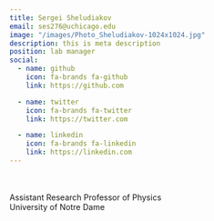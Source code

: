 ```yaml
---
title: Sergei Sheludiakov
email: ses276@uchicago.edu
image: "/images/Photo_Sheludiakov-1024x1024.jpg"
description: this is meta description
position: lab manager
social:
  - name: github
    icon: fa-brands fa-github
    link: https://github.com

  - name: twitter
    icon: fa-brands fa-twitter
    link: https://twitter.com

  - name: linkedin
    icon: fa-brands fa-linkedin
    link: https://linkedin.com
---
```


<br />
<br />
Assistant Research Professor of Physics <br />
University of Notre Dame
 
